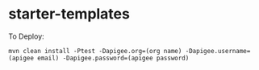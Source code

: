 # starter-templates

To Deploy:
``` shell
mvn clean install -Ptest -Dapigee.org=(org name) -Dapigee.username=(apigee email) -Dapigee.password=(apigee password)
```

